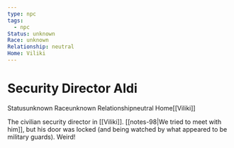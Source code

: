 ```yaml
---
type: npc
tags:
  - npc
Status: unknown
Race: unknown
Relationship: neutral
Home: Viliki
---
```


# Security Director Aldi
<span class="dataview inline-field"><span class="inline-field-key">Status</span><span class="inline-field-value">unknown</span></span>
<span class="dataview inline-field"><span class="inline-field-key">Race</span><span class="inline-field-value">unknown</span></span>
<span class="dataview inline-field"><span class="inline-field-key">Relationship</span><span class="inline-field-value">neutral</span></span>
<span class="dataview inline-field"><span class="inline-field-key">Home</span><span class="inline-field-value">[[Viliki]]</span></span>

The civilian security director in [[Viliki]]. [[notes-98|We tried to meet with him]], but his door was locked (and being watched by what appeared to be military guards). Weird!

